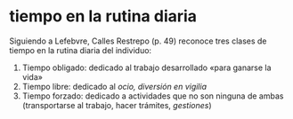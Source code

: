 # tiempo en la rutina diaria

Siguiendo a Lefebvre, Calles Restrepo (p. 49) reconoce tres clases de tiempo en la rutina diaria del individuo:

1. Tiempo obligado: dedicado al trabajo desarrollado «para ganarse la vida»
1. Tiempo libre: dedicado al *ocio, diversión en vigilia*
1. Tiempo forzado: dedicado a actividades que no son ninguna de ambas (transportarse al trabajo, hacer trámites, *gestiones*)
